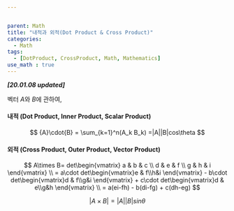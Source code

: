 ```yaml
---


parent: Math
title: "내적과 외적(Dot Product & Cross Product)"
categories:
  - Math
tags:
  - [DotProduct, CrossProduct, Math, Mathematics]
use_math : true
---
```


***[20.01.08 updated]***



벡터 $A$와 $B$에 관하여,



#### 내적 (Dot Product, Inner Product, Scalar Product)

$$
{A}\cdot{B} = \sum_{k=1}^n(A_k B_k)
=|A||B|cos\theta
$$

#### 외적  (Cross Product, Outer Product, Vector Product)

$$
A\times B= det\begin{vmatrix}
a & b & c \\
d &  e & f \\
g &  h & i
\end{vmatrix} \\
= a\cdot det\begin{vmatrix}e & f\\h&i \end{vmatrix} - b\cdot det\begin{vmatrix}d & f\\g&i \end{vmatrix} + c\cdot det\begin{vmatrix}d & e\\g&h \end{vmatrix} \\ 
= a(ei-fh) - b(di-fg) + c(dh-eg) 
$$

$$
|A\times B| = |A||B|sin\theta
$$

